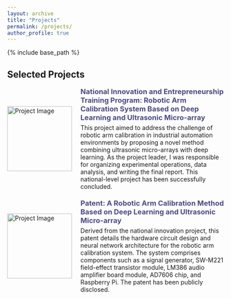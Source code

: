 ```yaml
---
layout: archive
title: "Projects"
permalink: /projects/
author_profile: true
---
```


{% include base_path %}

## **Selected Projects**

<div style="display: flex; align-items: center; margin-bottom: 20px;">
<img src="[MISSING: Image URL]" alt="Project Image" style="width: 150px; margin-right: 20px;">
<div>
<h3 style="color: #4a4a83; margin-top: 0; margin-bottom: 5px;"><b>National Innovation and Entrepreneurship Training Program: Robotic Arm Calibration System Based on Deep Learning and Ultrasonic Micro-array</b></h3>
<p style="margin-top: 0; margin-bottom: 0;">This project aimed to address the challenge of robotic arm calibration in industrial automation environments by proposing a novel method combining ultrasonic micro-arrays with deep learning. As the project leader, I was responsible for organizing experimental operations, data analysis, and writing the final report. This national-level project has been successfully concluded.</p>
</div>
</div>
<div style="display: flex; align-items: center; margin-bottom: 20px;">
<img src="[MISSING: Image URL]" alt="Project Image" style="width: 150px; margin-right: 20px;">
<div>
<h3 style="color: #4a4a83; margin-top: 0; margin-bottom: 5px;"><b>Patent: A Robotic Arm Calibration Method Based on Deep Learning and Ultrasonic Micro-array</b></h3>
<p style="margin-top: 0; margin-bottom: 0;">Derived from the national innovation project, this patent details the hardware circuit design and neural network architecture for the robotic arm calibration system. The system comprises components such as a signal generator, SW-M221 field-effect transistor module, LM386 audio amplifier board module, AD7606 chip, and Raspberry Pi. The patent has been publicly disclosed.</p>
</div>
</div>
